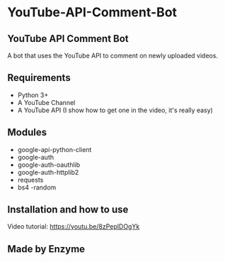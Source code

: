 # YouTube-API-Comment-Bot


## YouTube API Comment Bot

A bot that uses the YouTube API to comment on newly uploaded videos.

## Requirements

- Python 3+
- A YouTube Channel
- A YouTube API (I show how to get one in the video, it's really easy)

## Modules

- google-api-python-client
- google-auth
- google-auth-oauthlib
- google-auth-httplib2
- requests
- bs4
-random

## Installation and how to use

Video tutorial: https://youtu.be/8zPepIDOgYk

## Made by Enzyme
